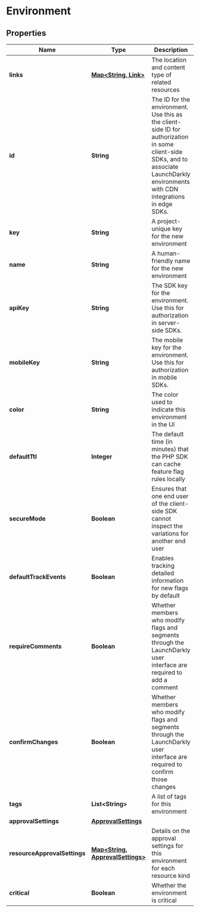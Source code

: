 

# Environment


## Properties

| Name | Type | Description | Notes |
|------------ | ------------- | ------------- | -------------|
|**links** | [**Map&lt;String, Link&gt;**](Link.md) | The location and content type of related resources |  |
|**id** | **String** | The ID for the environment. Use this as the client-side ID for authorization in some client-side SDKs, and to associate LaunchDarkly environments with CDN integrations in edge SDKs. |  |
|**key** | **String** | A project-unique key for the new environment |  |
|**name** | **String** | A human-friendly name for the new environment |  |
|**apiKey** | **String** | The SDK key for the environment. Use this for authorization in server-side SDKs. |  |
|**mobileKey** | **String** | The mobile key for the environment. Use this for authorization in mobile SDKs. |  |
|**color** | **String** | The color used to indicate this environment in the UI |  |
|**defaultTtl** | **Integer** | The default time (in minutes) that the PHP SDK can cache feature flag rules locally |  |
|**secureMode** | **Boolean** | Ensures that one end user of the client-side SDK cannot inspect the variations for another end user |  |
|**defaultTrackEvents** | **Boolean** | Enables tracking detailed information for new flags by default |  |
|**requireComments** | **Boolean** | Whether members who modify flags and segments through the LaunchDarkly user interface are required to add a comment |  |
|**confirmChanges** | **Boolean** | Whether members who modify flags and segments through the LaunchDarkly user interface are required to confirm those changes |  |
|**tags** | **List&lt;String&gt;** | A list of tags for this environment |  |
|**approvalSettings** | [**ApprovalSettings**](ApprovalSettings.md) |  |  [optional] |
|**resourceApprovalSettings** | [**Map&lt;String, ApprovalSettings&gt;**](ApprovalSettings.md) | Details on the approval settings for this environment for each resource kind |  [optional] |
|**critical** | **Boolean** | Whether the environment is critical |  |



